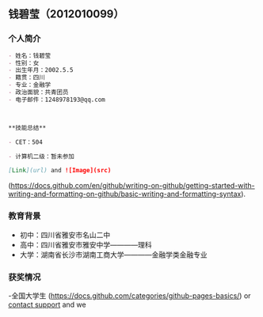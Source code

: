 ## 钱碧莹（2012010099）



### 个人简介


```markdown
- 姓名：钱碧莹
- 性别：女
- 出生年月：2002.5.5
- 籍贯：四川
- 专业：金融学
- 政治面貌：共青团员
- 电子邮件：1248978193@qq.com



**技能总结**

- CET：504

- 计算机二级：暂未参加

[Link](url) and ![Image](src)
```

(https://docs.github.com/en/github/writing-on-github/getting-started-with-writing-and-formatting-on-github/basic-writing-and-formatting-syntax).

### 教育背景

- 初中：四川省雅安市名山二中
- 高中：四川省雅安市雅安中学————理科
- 大学：湖南省长沙市湖南工商大学————金融学类金融专业


### 获奖情况
-全国大学生
(https://docs.github.com/categories/github-pages-basics/) or [contact support](https://support.github.com/contact) and we
